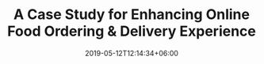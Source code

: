 ---
title: "A Case Study for Enhancing Online Food Ordering & Delivery Experience"
date: 2019-05-12T12:14:34+06:00
image: "images/portfolio/file.png"
project_url : "https://sudipto-g.github.io/UXCaseStudy1/"
categories: ["UX"]
#description: "What Makes the NetBackup User Experience Complex?"
draft: false
---